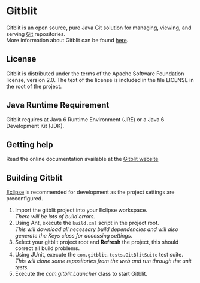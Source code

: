 Gitblit
=================

Gitblit is an open source, pure Java Git solution for managing, viewing, and serving [Git](http://git-scm.com) repositories.<br/>
More information about Gitblit can be found [here](http://gitblit.com).

License
-------

Gitblit is distributed under the terms of the Apache Software Foundation license, version 2.0. The text of the license is included in the file LICENSE in the root of the project.

Java Runtime Requirement
------------------------------------

Gitblit requires at Java 6 Runtime Environment (JRE) or a Java 6 Development Kit (JDK).

Getting help
------------

Read the online documentation available at the [Gitblit website](http://gitblit.com)

Building Gitblit
----------------
[Eclipse](http://eclipse.org) is recommended for development as the project settings are preconfigured.

1. Import the gitblit project into your Eclipse workspace.<br/>
*There will be lots of build errors.*
2. Using Ant, execute the `build.xml` script in the project root.<br/>
*This will download all necessary build dependencies and will also generate the Keys class for accessing settings.*
3. Select your gitblit project root and **Refresh** the project, this should correct all build problems.
4. Using JUnit, execute the `com.gitblit.tests.GitBlitSuite` test suite.<br/>
*This will clone some repositories from the web and run through the unit tests.*
5. Execute the *com.gitblit.Launcher* class to start Gitblit.   